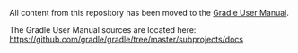All content from this repository has been moved to the [Gradle User Manual](https://docs.gradle.org/nightly/).

The Gradle User Manual sources are located here: https://github.com/gradle/gradle/tree/master/subprojects/docs
